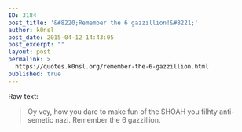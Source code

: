 ```yaml
---
ID: 3184
post_title: '&#8220;Remember the 6 gazzillion!&#8221;'
author: k0nsl
post_date: 2015-04-12 14:43:05
post_excerpt: ""
layout: post
permalink: >
  https://quotes.k0nsl.org/remember-the-6-gazzillion.html
published: true
---
```

Raw text:
<blockquote>Oy vey, how you dare to make fun of the SHOAH you filhty anti-semetic nazi. Remember the 6 gazzillion.</blockquote>

<img class='wpml_ico' alt='' src='http://quotes.k0nsl.org/wp-content/plugins/wp-monalisa/icons/lol.gif' />